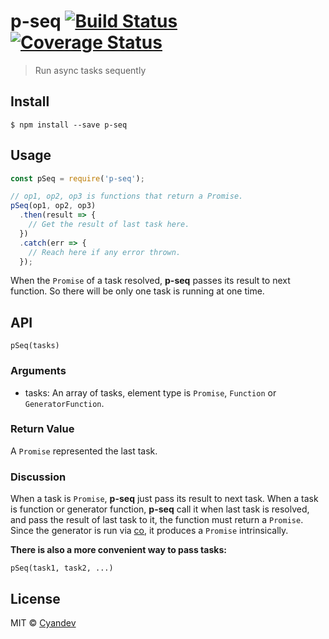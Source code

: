# p-seq [![Build Status](https://travis-ci.org/unixzii/p-seq.svg?branch=master)](https://travis-ci.org/unixzii/p-seq) [![Coverage Status](https://coveralls.io/repos/github/unixzii/p-seq/badge.svg?branch=master)](https://coveralls.io/github/unixzii/p-seq?branch=master)

> Run async tasks sequently

## Install

```
$ npm install --save p-seq
```

## Usage

```js
const pSeq = require('p-seq');

// op1, op2, op3 is functions that return a Promise.
pSeq(op1, op2, op3)
  .then(result => {
    // Get the result of last task here.
  })
  .catch(err => {
    // Reach here if any error thrown.
  });
```

When the `Promise` of a task resolved, **p-seq** passes its result to next function. So there will be only one task is running at one time.

## API

`pSeq(tasks)`
### Arguments
* tasks: An array of tasks, element type is `Promise`, `Function` or `GeneratorFunction`.

### Return Value
A `Promise` represented the last task.

### Discussion
When a task is `Promise`, **p-seq** just pass its result to next task. When a task is function or generator function, **p-seq** call it when last task is resolved, and pass the result of last task to it, the function must return a `Promise`. Since the generator is run via [co](https://www.npmjs.com/package/co), it produces a `Promise` intrinsically.

**There is also a more convenient way to pass tasks:**

`pSeq(task1, task2, ...)`

## License

MIT © [Cyandev](https://www.icyandev.com)